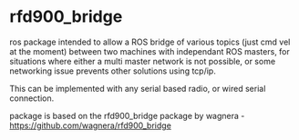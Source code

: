 # rfd900_bridge

ros package intended to allow a ROS bridge of various topics (just cmd vel at the moment) between two machines with independant ROS masters, for situations where either a multi master network is not possible, or some networking issue prevents other solutions using tcp/ip.

This can be implemented with any serial based radio, or wired serial connection. 

package is based on the rfd900_bridge package by wagnera - https://github.com/wagnera/rfd900_bridge
